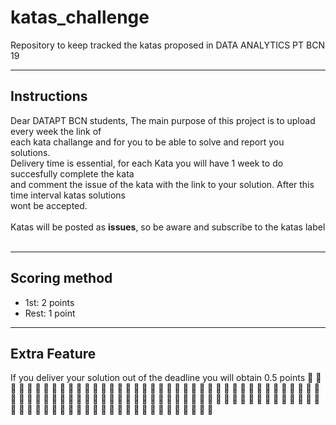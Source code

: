 # katas_challenge
Repository to keep tracked the katas proposed in DATA ANALYTICS PT BCN 19
___
## Instructions

Dear DATAPT BCN students, The main purpose of this project is to upload every week the link of <br>
each kata challange and for you to be able to solve and report you solutions.<br>
Delivery time is essential, for each Kata you will have 1 week to do succesfully complete the kata<br>
and comment the issue of the kata with the link to your solution. After this time interval katas solutions <br>
wont be accepted.<br><br>
Katas will be posted as **issues**, so be aware and subscribe to the katas label<br><br>

___
## Scoring method
* 1st: 2 points
* Rest: 1 point

___
## Extra Feature
If you deliver your solution out of the deadline you will obtain 0.5 points :dancer: :man_dancing: :dancer: :man_dancing: :dancer: :man_dancing: :dancer: :man_dancing: :dancer: :man_dancing: :dancer: :man_dancing: :dancer: :man_dancing: :dancer: :man_dancing: :dancer: :man_dancing: :dancer: :man_dancing: :dancer: :man_dancing: :dancer: :man_dancing: :dancer: :man_dancing: :dancer: :man_dancing: :dancer: :man_dancing: :dancer: :man_dancing: :dancer: :man_dancing: :dancer: :man_dancing: :dancer: :man_dancing: :dancer: :man_dancing: :dancer: :man_dancing: :dancer: :man_dancing: :dancer: :man_dancing: :dancer: :man_dancing: :dancer: :man_dancing: :dancer: :man_dancing: :dancer: :man_dancing: :dancer: :man_dancing: :dancer: :man_dancing: :dancer: :man_dancing: :dancer: :man_dancing: :dancer: :man_dancing: :dancer: :man_dancing: :dancer: :man_dancing: :dancer: :man_dancing: :dancer: :man_dancing: :dancer: :man_dancing: :dancer: :man_dancing: :dancer: :man_dancing: :dancer: :man_dancing: :dancer: :man_dancing: :dancer: :man_dancing: :dancer: :man_dancing: :dancer: :man_dancing: :dancer: :man_dancing: :dancer: :man_dancing: :dancer: :man_dancing: :dancer: :man_dancing: :dancer: :man_dancing: :dancer: :man_dancing: :dancer: :man_dancing: :dancer: 
